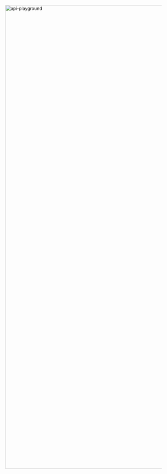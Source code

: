 <img width="1488" alt="api-playground" src="https://github.com/user-attachments/assets/03d78c08-6e92-4336-b285-13fa8c63b9fe" />
